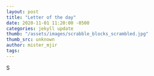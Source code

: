 ```yaml
---
layout: post
title: "Letter of the day"
date: 2020-11-01 11:20:00 -0500
categories: jekyll update
thumb: "/assets/images/scrabble_blocks_scrambled.jpg"
thumb_src: unknown
author: mister_mjir
tags:
---
```

S
